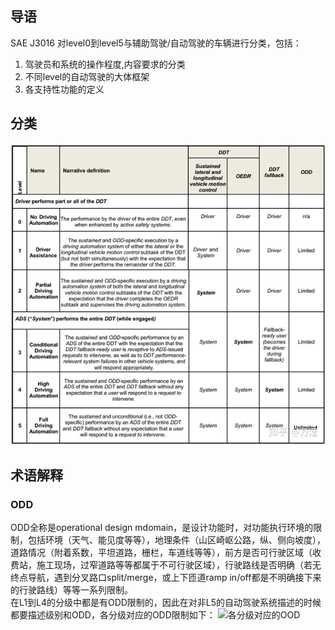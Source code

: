 ## 导语
SAE J3016 对level0到level5与辅助驾驶/自动驾驶的车辆进行分类，包括：
1. 驾驶员和系统的操作程度,内容要求的分类
2. 不同level的自动驾驶的大体框架
3. 各支持性功能的定义

## 分类
![SAE自动驾驶分级](https://github.com/HubFire/Note/blob/master/%E8%87%AA%E5%8A%A8%E9%A9%BE%E9%A9%B6/SAE%E5%88%86%E7%BA%A7.jpg)

## 术语解释
### ODD
ODD全称是operational design mdomain，是设计功能时，对功能执行环境的限制，包括环境（天气、能见度等等），地理条件（山区崎岖公路，纵、侧向坡度），道路情况（附着系数，平坦道路，栅栏，车道线等等），前方是否可行驶区域（收费站，施工现场，过窄道路等等都属于不可行驶区域），行驶路线是否明确（若无终点导航，遇到分叉路口split/merge，或上下匝道ramp in/off都是不明确接下来的行驶路线）等等一系列限制。<br>
在L1到L4的分级中都是有ODD限制的，因此在对非L5的自动驾驶系统描述的时候都要描述级别和ODD，各分级对应的ODD限制如下：
![各分级对应的OOD]()



